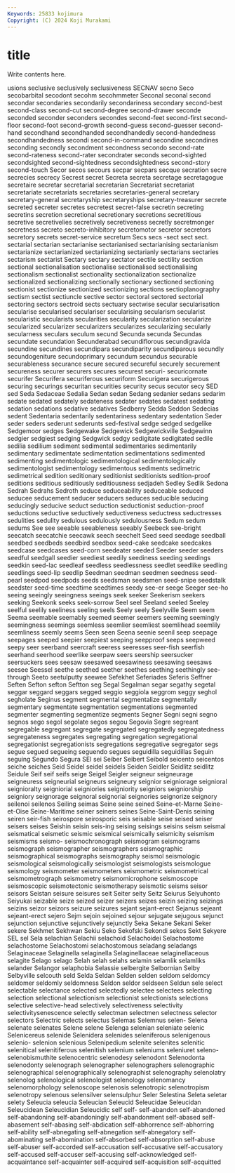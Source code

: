 ```yaml
---
Keywords: 25833 kojimura
Copyright: (C) 2024 Koji Murakami
---
```


# title

Write contents here.



usions
seclusive seclusively seclusiveness SECNAV secno Seco secobarbital secodont secohm secohmmeter
Seconal seconal second secondar secondaries secondarily secondariness secondary second-best second-class
second-cut second-degree second-drawer seconde seconded seconder seconders secondes second-feet second-first
second-floor second-foot second-growth second-guess second-guesser second-hand secondhand secondhanded secondhandedly second-handedness
secondhandedness secondi second-in-command secondine secondines seconding secondly secondment secondness secondo
second-rate second-rateness second-rater secondrater seconds second-sighted secondsighted second-sightedness secondsightedness second-story
second-touch Secor secos secours secpar secpars secque secration secre secrecies
secrecy Secrest secret Secreta secreta secretage secretagogue secretaire secretar secretarial
secretarian Secretariat secretariat secretariate secretariats secretaries secretaries-general secretary secretary-general secretaryship
secretaryships secretary-treasurer secrete secreted secreter secretes secretest secret-false secretin secreting
secretins secretion secretional secretionary secretions secretitious secretive secretivelies secretively secretiveness
secretly secretmonger secretness secreto secreto-inhibitory secretomotor secretor secretors secretory secrets
secret-service secretum Secs secs -sect sect sect. sectarial sectarian sectarianise
sectarianised sectarianising sectarianism sectarianize sectarianized sectarianizing sectarianly sectarians sectaries sectarism
sectarist Sectary sectary sectator sectile sectility section sectional sectionalisation sectionalise
sectionalised sectionalising sectionalism sectionalist sectionality sectionalization sectionalize sectionalized sectionalizing sectionally
sectionary sectioned sectioning sectionist sectionize sectionized sectionizing sections sectioplanography sectism
sectist sectiuncle sective sector sectoral sectored sectorial sectoring sectors sectroid
sects sectuary sectwise secular secularisation secularise secularised seculariser secularising secularism
secularist secularistic secularists secularities secularity secularization secularize secularized secularizer secularizers
secularizes secularizing secularly secularness seculars seculum secund Secunda secunda Secundas
secundate secundation Secunderabad secundiflorous secundigravida secundine secundines secundipara secundiparity secundiparous
secundly secundogeniture secundoprimary secundum secundus securable securableness securance secure secured
secureful securely securement secureness securer securers secures securest securi- securicornate
securifer Securifera securiferous securiform Securigera securigerous securing securings securitan securities
security secus secutor secy SED sed Seda Sedaceae Sedalia Sedan
sedan Sedang sedanier sedans sedarim sedate sedated sedately sedateness sedater
sedates sedatest sedating sedation sedations sedative sedatives Sedberry Sedda Seddon
Sedecias sedent Sedentaria sedentarily sedentariness sedentary sedentation Seder seder seders
sederunt sederunts sed-festival sedge sedged sedgelike Sedgemoor sedges Sedgewake Sedgewick
Sedgewickville Sedgewinn sedgier sedgiest sedging Sedgwick sedgy sedigitate sedigitated sedile
sedilia sedilium sediment sedimental sedimentaries sedimentarily sedimentary sedimentate sedimentation sedimentations
sedimented sedimenting sedimentologic sedimentological sedimentologically sedimentologist sedimentology sedimentous sediments sedimetric
sedimetrical sedition seditionary seditionist seditionists sedition-proof seditions seditious seditiously seditiousness
sedjadeh Sedley Sedlik Sedona Sedrah Sedrahs Sedroth seduce seduceability seduceable
seduced seducee seducement seducer seducers seduces seducible seducing seducingly seducive
seduct seduction seductionist seduction-proof seductions seductive seductively seductiveness seductress seductresses
sedulities sedulity sedulous sedulously sedulousness Sedum sedum sedums See see
seeable seeableness seeably Seebeck see-bright seecatch seecatchie seecawk seech seechelt
Seed seed seedage seedball seedbed seedbeds seedbird seedbox seed-cake seedcake
seedcakes seedcase seedcases seed-corn seedeater seeded Seeder seeder seeders seedful
seedgall seedier seediest seedily seediness seeding seedings seedkin seed-lac seedleaf
seedless seedlessness seedlet seedlike seedling seedlings seed-lip seedlip Seedman seedman
seedmen seedness seed-pearl seedpod seedpods seeds seedsman seedsmen seed-snipe seedstalk
seedster seed-time seedtime seedtimes seedy see-er seege Seeger see-ho seeing
seeingly seeingness seeings seek seeker Seekerism seekers seeking Seekonk seeks
seek-sorrow Seel seel Seeland seeled Seeley seelful seelily seeliness seeling
seels Seely seely Seelyville Seem seem Seema seemable seemably seemed
seemer seemers seeming seemingly seemingness seemings seemless seemlier seemliest seemlihead
seemlily seemliness seemly seems Seen seen Seena seenie seenil seep
seepage seepages seeped seepier seepiest seeping seepproof seeps seepweed seepy
seer seerband seercraft seeress seeresses seer-fish seerfish seerhand seerhood seerlike
seerpaw seers seership seersucker seersuckers sees seesaw seesawed seesawiness seesawing
seesaws seesee Seessel seethe seethed seether seethes seething seethingly see-through
Seeto seetulputty seewee Sefekhet Seferiades Seferis Seffner Seften Sefton sefton
Seftton seg Segal Segalman segar segathy segetal seggar seggard seggars
segged seggio seggiola seggrom seggy seghol segholate Seginus segment segmental
segmentalize segmentally segmentary segmentate segmentation segmentations segmented segmenter segmenting segmentize
segments Segner Segni segni segno segnos sego segol segolate segos
segou Segovia Segre segreant segregable segregant segregate segregated segregatedly segregatedness
segregateness segregates segregating segregation segregational segregationist segregationists segregations segregative segregator
segs segue segued segueing seguendo segues seguidilla seguidillas Seguin seguing
Segundo Segura SEI sei Seiber Seibert Seibold seicento seicentos seiche
seiches Seid Seidel seidel seidels Seiden Seidler Seidlitz seidlitz Seidule
Seif seif seifs seige Seigel Seigler seigneur seigneurage seigneuress seigneurial
seigneurs seigneury seignior seigniorage seignioral seignioralty seigniorial seigniories seigniority seigniors
seigniorship seigniory seignorage seignoral seignorial seignories seignorize seignory seilenoi seilenos
Seiling seimas Seine seine seined Seine-et-Marne Seine-et-Oise Seine-Maritime seiner seiners
seines Seine-Saint-Denis seining seiren seir-fish seirospore seirosporic seis seisable seise
seised seiser seisers seises Seishin seisin seis-ing seising seisings seisins
seism seismal seismatical seismetic seismic seismical seismically seismicity seismism seismisms
seismo- seismochronograph seismogram seismograms seismograph seismographer seismographers seismographic seismographical seismographs
seismography seismol seismologic seismological seismologically seismologist seismologists seismologue seismology seismometer
seismometers seismometric seismometrical seismometrograph seismometry seismomicrophone seismoscope seismoscopic seismotectonic seismotherapy
seismotic seisms seisor seisors Seistan seisure seisures seit Seiter seity
Seitz Seiurus Seiyuhonto Seiyukai seizable seize seized seizer seizers seizes
seizin seizing seizings seizins seizor seizors seizure seizures sejant sejant-erect
Sejanus sejeant sejeant-erect sejero Sejm sejoin sejoined sejour sejugate sejugous
sejunct sejunction sejunctive sejunctively sejunctly Seka Sekane Sekani Seker sekere
Sekhmet Sekhwan Sekiu Seko Sekofski Sekondi sekos Sekt Sekyere SEL
sel Sela selachian Selachii selachoid Selachoidei Selachostome selachostome Selachostomi selachostomous
seladang seladangs Selaginaceae Selaginella selaginella Selaginellaceae selaginellaceous selagite Selago selago
Selah selah selahs selamin selamlik selamliks selander Selangor selaphobia Selassie
selbergite Selbornian Selby Selbyville selcouth seld Selda Seldan Selden selden
seldom seldomcy seldomer seldomly seldomness Seldon seldor seldseen Seldun sele
select selectable selectance selected selectedly selectee selectees selecting selection selectional
selectionism selectionist selectionists selections selective selective-head selectively selectiveness selectivity selectivitysenescence
selectly selectman selectmen selectness selector selectors Selectric selects selectus Selemas
Selemnus selen- Selena selenate selenates Selene selene Selenga selenian seleniate
selenic Selenicereus selenide Selenidera selenides seleniferous selenigenous selenio- selenion selenious
Selenipedium selenite selenites selenitic selenitical selenitiferous selenitish selenium seleniums seleniuret
seleno- selenobismuthite selenocentric selenodesy selenodont Selenodonta selenodonty selenograph selenographer selenographers
selenographic selenographical selenographically selenographist selenography selenolatry selenolog selenological selenologist selenology
selenomancy selenomorphology selenoscope selenosis selenotropic selenotropism selenotropy selenous selensilver selensulphur
Seler Selestina Seleta seletar selety Seleucia seleucia Seleucian Seleucid Seleucidae
Seleucidan Seleucidean Seleucidian Seleucidic self self- self-abandon self-abandoned self-abandoning self-abandoningly
self-abandonment self-abased self-abasement self-abasing self-abdication self-abhorrence self-abhorring self-ability self-abnegating self-abnegation
self-abnegatory self-abominating self-abomination self-absorbed self-absorption self-abuse self-abuser self-accorded self-accusation self-accusative
self-accusatory self-accused self-accuser self-accusing self-acknowledged self-acquaintance self-acquainter self-acquired self-acquisition self-acquitted

